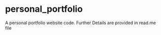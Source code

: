 # personal_portfolio
 A personal portfolio website code.  Further Details are provided in read.me file
